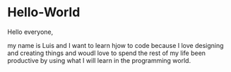 # Hello-World
Hello everyone,

my name is Luis and I want to learn hjow to code because I love designing and creating things and woudl love to spend the rest of my life been productive by using what I will learn in the programming world.
